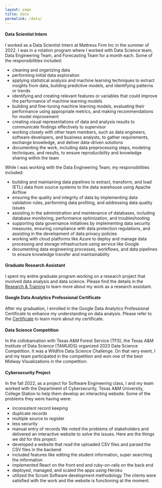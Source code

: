 ```yaml
---
layout: page
title: Data
permalink: /data/
---
```


#### Data Scientist Intern

I worked as a Data Scientist Intern at Mattress Firm Inc in the summer of 2022. I was in a rotation program where I worked with Data Science team, Data Engineering Team, and Forecasting Team for a month each. Some of the responsibilities included:
- cleaning and organizing data
- performing initial data exploration
- applying statistical analysis and machine learning techniques to extract insights from data, building predictive models, and identifying patterns or trends
- identifying and creating relevant features or variables that could improve the performance of machine learning models
- building and fine-tuning machine learning models, evaluating their performance using appropriate metrics, and making recommendations for model improvement
- creating visual representations of data and analysis results to communicate findings effectively to supervisor
- working closely with other team members, such as data engineers, software developers, and business analysts, to gather requirements, exchange knowledge, and deliver data-driven solutions
- documenting the work, including data preprocessing steps, modeling techniques, and results, to ensure reproducibility and knowledge sharing within the team

While I was working with the Data Engineering Team, my responsibilities included:
- building and maintaining data pipelines to extract, transform, and load (ETL) data from source systems to the data warehouse using Apache Airflow
- ensuring the quality and integrity of data by implementing data validation rules, performing data profiling, and addressing data quality issues
- assisting in the administration and maintenance of databases, including database monitoring, performance optimization, and troubleshooting
- supporting data governance initiatives by implementing data security measures, ensuring compliance with data protection regulations, and assisting in the development of data privacy policies
- working with cloud platforms like Azure to deploy and manage data processing and storage infrastructure using service like Google
- documenting data engineering processes, workflows, and data pipelines to ensure knowledge transfer and maintainability


#### Graduate Research Assistant

I spent my entire graduate program working on a research project that involved data analysis and data science. Please find the details in the [Research & Training](/research) to learn more about my work as a research assistant. 


#### Google Data Analytics Professional Certificate

After my graduation, I enrolled in the Google Data Analytics Professional Certificate to enhance my understanding on data analysis. Please refer to the [Certificate](/certificate)  to learn more about my certificate.

#### Data Science Competition

In the collobaroation with Texas A&M Forest Service (TFS), the Texas A&M Institute of Data Science (TAMUIDS) organized 2023 Data Science Competition. It was a Wildfire Data Science Challenge. On that very event, I and my team participated in the competition and won one of the best Midway Visualizations in the competition.


#### Cybersecurity Project

In the fall 2022, as a project for Software Engineering class, I and my team worked with the Department of Cybersecurity, Texas A&M University, College Station to help them develop an interacting website. Some of the problems they were having were:
- inconsistent record keeping
- duplicate records
- multiple source to register
- less security
- manual entry of records
We noted the problems of stakeholders and delivered an interactive website to solve the issues. Here are the things we did for this project:
- developed a website that read the uploaded CSV files and parsed the CSV files in the backend
- included features like editing the student information, super searching the information
- implemented React on the front end and ruby-on-rails on the back end
- deployed, managed, and scaled the apps using Heroku
- utilized the Scrum Software development methodology
The clients were satisfied with the work and the website is functioning at the moment.
